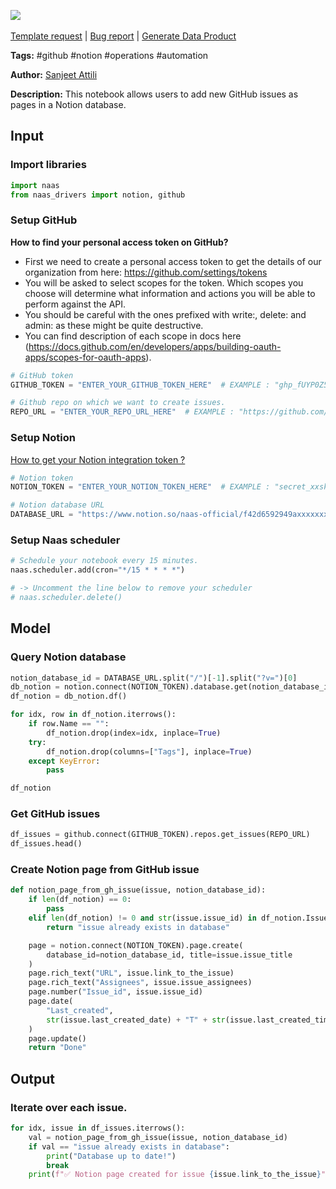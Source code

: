 <a href="https://app.naas.ai/user-redirect/naas/downloader?url=https://raw.githubusercontent.com/jupyter-naas/awesome-notebooks/master/GitHub/GitHub_Add_new_issues_as_page_in_Notion_database.ipynb" target="_parent"><img src="https://naasai-public.s3.eu-west-3.amazonaws.com/Open_in_Naas_Lab.svg"/></a><br><br><a href="https://github.com/jupyter-naas/awesome-notebooks/issues/new?assignees=&labels=&template=template-request.md&title=Tool+-+Action+of+the+notebook+">Template request</a> | <a href="https://github.com/jupyter-naas/awesome-notebooks/issues/new?assignees=&labels=bug&template=bug_report.md&title=GitHub+-+Add+new+issues+as+page+in+Notion+database:+Error+short+description">Bug report</a> | <a href="https://app.naas.ai/user-redirect/naas/downloader?url=https://raw.githubusercontent.com/jupyter-naas/awesome-notebooks/master/Naas/Naas_Start_data_product.ipynb" target="_parent">Generate Data Product</a>

**Tags:** #github #notion #operations #automation

**Author:** [Sanjeet Attili](https://linkedin.com/in/sanjeet-attili-760bab190/)

**Description:** This notebook allows users to add new GitHub issues as pages in a Notion database.

## Input

### Import libraries


```python
import naas
from naas_drivers import notion, github
```

### Setup GitHub
**How to find your personal access token on GitHub?**

- First we need to create a personal access token to get the details of our organization from here: https://github.com/settings/tokens
- You will be asked to select scopes for the token. Which scopes you choose will determine what information and actions you will be able to perform against the API.
- You should be careful with the ones prefixed with write:, delete: and admin: as these might be quite destructive.
- You can find description of each scope in docs here (https://docs.github.com/en/developers/apps/building-oauth-apps/scopes-for-oauth-apps).


```python
# GitHub token
GITHUB_TOKEN = "ENTER_YOUR_GITHUB_TOKEN_HERE"  # EXAMPLE : "ghp_fUYP0Z5i29AG4ggX8owctGnHU**********"

# Github repo on which we want to create issues.
REPO_URL = "ENTER_YOUR_REPO_URL_HERE"  # EXAMPLE : "https://github.com/jupyter-naas/awesome-notebooks/"
```

### Setup Notion
<a href='https://docs.naas.ai/drivers/notion'>How to get your Notion integration token ?</a>


```python
# Notion token
NOTION_TOKEN = "ENTER_YOUR_NOTION_TOKEN_HERE"  # EXAMPLE : "secret_xxskqjlodshfiqs"

# Notion database URL
DATABASE_URL = "https://www.notion.so/naas-official/f42d6592949axxxxxxxxxxxxx"  # EXAMPLE : "https://www.notion.so/naas-official/f42d6592949axxxxxxxxxxxxx"
```

### Setup Naas scheduler


```python
# Schedule your notebook every 15 minutes.
naas.scheduler.add(cron="*/15 * * * *")

# -> Uncomment the line below to remove your scheduler
# naas.scheduler.delete()
```

## Model


### Query Notion database


```python
notion_database_id = DATABASE_URL.split("/")[-1].split("?v=")[0]
db_notion = notion.connect(NOTION_TOKEN).database.get(notion_database_id)
df_notion = db_notion.df()

for idx, row in df_notion.iterrows():
    if row.Name == "":
        df_notion.drop(index=idx, inplace=True)
    try:
        df_notion.drop(columns=["Tags"], inplace=True)
    except KeyError:
        pass

df_notion
```

### Get GitHub issues


```python
df_issues = github.connect(GITHUB_TOKEN).repos.get_issues(REPO_URL)
df_issues.head()
```

### Create Notion page from GitHub issue


```python
def notion_page_from_gh_issue(issue, notion_database_id):
    if len(df_notion) == 0:
        pass
    elif len(df_notion) != 0 and str(issue.issue_id) in df_notion.Issue_id.to_list():
        return "issue already exists in database"

    page = notion.connect(NOTION_TOKEN).page.create(
        database_id=notion_database_id, title=issue.issue_title
    )
    page.rich_text("URL", issue.link_to_the_issue)
    page.rich_text("Assignees", issue.issue_assignees)
    page.number("Issue_id", issue.issue_id)
    page.date(
        "Last_created",
        str(issue.last_created_date) + "T" + str(issue.last_created_time),
    )
    page.update()
    return "Done"
```

## Output


### Iterate over each issue.



```python
for idx, issue in df_issues.iterrows():
    val = notion_page_from_gh_issue(issue, notion_database_id)
    if val == "issue already exists in database":
        print("Database up to date!")
        break
    print(f"✅ Notion page created for issue {issue.link_to_the_issue}")
```
